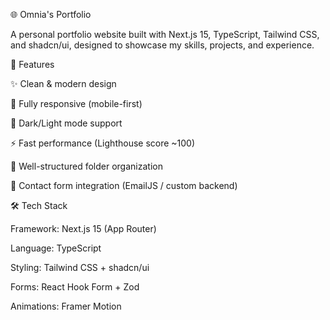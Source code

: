 🌐 Omnia's Portfolio

A personal portfolio website built with Next.js 15, TypeScript, Tailwind CSS, and shadcn/ui, designed to showcase my skills, projects, and experience.

🚀 Features

✨ Clean & modern design

📱 Fully responsive (mobile-first)

🎨 Dark/Light mode support

⚡ Fast performance (Lighthouse score ~100)

📂 Well-structured folder organization

📨 Contact form integration (EmailJS / custom backend)

🛠️ Tech Stack

Framework: Next.js 15 (App Router)

Language: TypeScript

Styling: Tailwind CSS + shadcn/ui


Forms: React Hook Form + Zod

Animations: Framer Motion
